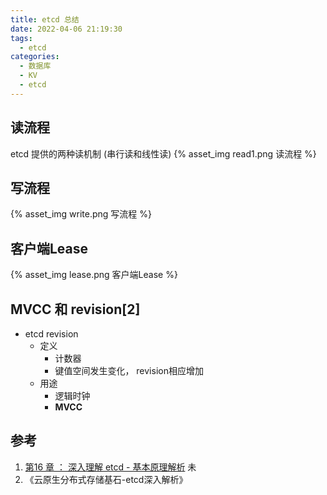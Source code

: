 ```yaml
---
title: etcd 总结
date: 2022-04-06 21:19:30
tags:
  - etcd
categories: 
  - 数据库
  - KV
  - etcd
---
```



<p></p>
<!-- more -->



## 读流程

etcd 提供的两种读机制 (串行读和线性读) 
{% asset_img   read1.png   读流程 %}

## 写流程
{% asset_img   write.png   写流程 %}

## 客户端Lease
{% asset_img   lease.png   客户端Lease %}



## MVCC 和 revision[2]

+ etcd revision
  - 定义 
    - 计数器
    - 键值空间发生变化， revision相应增加
  - 用途
    - 逻辑时钟
    - **MVCC**



## 参考

1. [第16 章 ： 深入理解 etcd - 基本原理解析](https://edu.aliyun.com/lesson_1651_18365#_18365) 未
2. 《云原生分布式存储基石-etcd深入解析》







